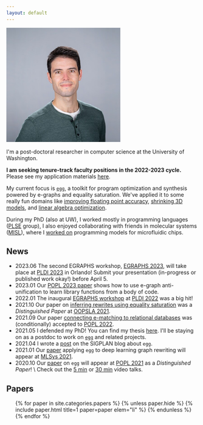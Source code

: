 ```yaml
---
layout: default
---
```


<section markdown="1" id="intro">

<img id="max-photo" style="max-height: 300px" class="right" src="/assets/max.jpg">

I'm a post-doctoral researcher in computer science at the University of Washington.

<b> I am seeking tenure-track faculty positions in the 2022-2023 cycle. </b>
Please see my application materials <a href="https://www.mwillsey.com/faculty-application/">here</a>.

My current focus is [`egg`],
a toolkit for program optimization and synthesis
powered by e-graphs and equality saturation.
We've applied it to some really fun domains like
  [improving floating point accuracy](https://herbie.uwplse.org),
  [shrinking 3D models](/papers/pldi-szalinski),
  and
  [linear algebra optimization](/papers/tensat).

During my PhD (also at UW),
I worked mostly in programming languages ([PLSE] group),
I also enjoyed collaborating with friends in
molecular systems ([MISL]),
where I [worked on][Puddle] programming models for microfluidic chips.

[allen]: https://www.cs.washington.edu
[plse]:  http://uwplse.org
[misl]:  http://misl.cs.washington.edu
[puddle]: http://misl.cs.washington.edu/projects/fluidics.html
[`egg`]: https://egraphs-good.github.io
[sampl]: https://sampl.cs.washington.edu/


</section>

<section markdown="1" id="news">

## News

- <time>2023.06</time>
  The second EGRAPHS workshop, [EGRAPHS 2023](https://pldi23.sigplan.org/home/egraphs-2023),
  will take place at [PLDI 2023](https://pldi23.sigplan.org/) in Orlando!
  Submit your presentation (in-progress or published work okay!) before April 5.
- <time>2023.01</time>
  Our [POPL 2023 paper](/papers/babble) shows how to use e-graph anti-unification to
  learn library functions from a body of code.
- <time>2022.01</time>
  The inaugural [EGRAPHS workshop](//egraphs-good.github.io/workshop/2022.html)
  at [PLDI 2022](https://pldi22.sigplan.org/home/egraphs-2022) was a big hit!
- <time>2021.10</time>
  Our paper on [inferring rewrites using equality saturation](/papers/ruler)
  was a _Distinguished Paper_ at 
  [OOPSLA 2021](https://2021.splashcon.org/details/splash-2021-oopsla/23/Rewrite-Rule-Inference-Using-Equality-Saturation).
- <time>2021.09</time>
  Our paper [connecting e-matching to relational databases](/papers/relational-ematching)
  was (conditionally) accepted to [POPL 2022](https://popl22.sigplan.org/).
- <time>2021.05</time>
  I defended my PhD! You can find my thesis [here](//mwillsey.com/thesis/thesis.pdf).
  I'll be staying on as a postdoc to work on [`egg`] and related projects.
- <time>2021.04</time>
  I wrote a [post](https://blog.sigplan.org/2021/04/06/equality-saturation-with-egg/)
  on the SIGPLAN blog about `egg`.
- <time>2021.01</time>
  Our [paper](/papers/tensat) applying `egg` to deep learning graph rewriting
  will appear at [MLSys 2021](https://mlsys.org/Conferences/2021).
- <time>2020.10</time>
  Our [paper](/papers/egg) on `egg` will appear at [POPL 2021](https://popl21.sigplan.org/)
  as a _Distinguished Paper_!  \\
  Check out the
  [5 min](https://youtu.be/ap29SzDAzP0) or
  [30 min](https://youtu.be/LKELTEOFY-s) video talks.

</section>

<section id="papers">

<h2>Papers</h2>

<ul class="papers">
{% for paper in site.categories.papers %}
  {% unless paper.hide %}
    {% include paper.html title=1 paper=paper elem="li" %}
  {% endunless %}
{% endfor %}
</ul>

</section>

